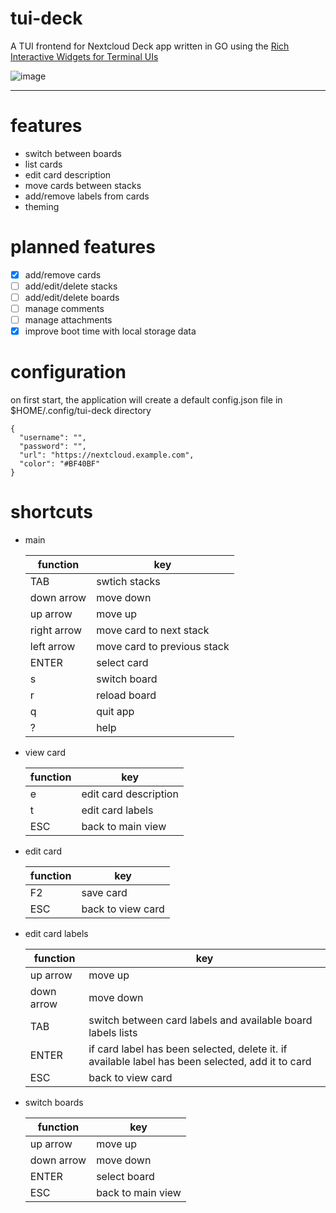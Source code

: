 # tui-deck
A TUI frontend for Nextcloud Deck app written in GO using the [Rich Interactive Widgets for Terminal UIs
](https://github.com/rivo/tview)

![image](https://github.com/mebitek/tui-deck/assets/1067967/4c1913be-09d0-4fea-bc67-19da89e2e9aa)

___

# features

* switch between boards
* list cards
* edit card description
* move cards between stacks
* add/remove labels from cards
* theming

# planned features

- [x] add/remove cards
- [ ] add/edit/delete stacks
- [ ] add/edit/delete boards
- [ ] manage comments
- [ ] manage attachments
- [x] improve boot time with local storage data

# configuration

on first start, the application will create a default config.json file in $HOME/.config/tui-deck directory

```
{
  "username": "",
  "password": "",
  "url": "https://nextcloud.example.com",
  "color": "#BF40BF"
}
```

# shortcuts

* main

    | function    | key                         |
    |-------------|-----------------------------|
    | TAB         | swtich stacks               |
    | down arrow  | move down                   |
    | up arrow    | move up                     |
    | right arrow | move card to next stack     |
    | left arrow  | move card to previous stack |
    | ENTER       | select card                 |
    | s           | switch board                |
    | r           | reload board                |
    | q           | quit app                    |
    | ?           | help                        |

* view card

    | function | key                   |
    |----------|-----------------------|
    | e        | edit card description |
    | t        | edit card labels      |
    | ESC      | back to main view     |

*  edit card

    | function | key               |
    |----------|-------------------|
    | F2       | save card         |
    | ESC      | back to view card |

* edit card labels

    | function   | key                                                                                              |
    |------------|--------------------------------------------------------------------------------------------------|
    | up arrow   | move up                                                                                          |
    | down arrow | move down                                                                                        |
    | TAB        | switch between card labels and available board labels lists                                      |
    | ENTER      | if card label has been selected, delete it. if available label has been selected, add it to card |
    | ESC        | back to view card                                                                                |

* switch boards

    | function   | key               |
    |------------|-------------------|
    | up arrow   | move up           |
    | down arrow | move down         |
    | ENTER      | select board      |
    | ESC        | back to main view |


